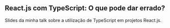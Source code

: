 ## React.js com TypeScript: O que pode dar errado?

Slides da minha talk sobre a utilização de TypeScript em projetos React.js.
